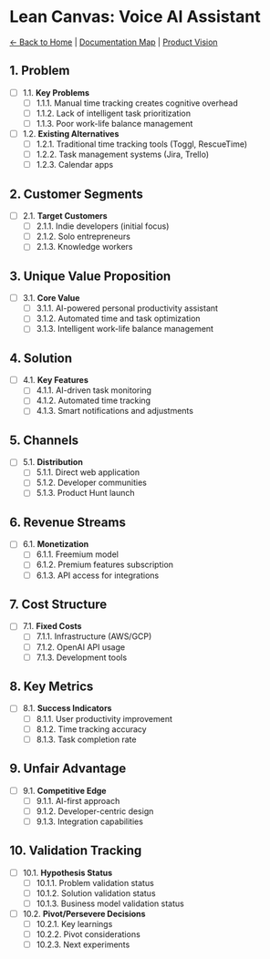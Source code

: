 # Lean Canvas: Voice AI Assistant
[← Back to Home](../index.md) | [Documentation Map](00.2.Documentation-Map.md) | [Product Vision](01.PVD.md)
## 1. Problem
- [ ] 1.1. **Key Problems**
  - [ ] 1.1.1. Manual time tracking creates cognitive overhead
  - [ ] 1.1.2. Lack of intelligent task prioritization
  - [ ] 1.1.3. Poor work-life balance management

- [ ] 1.2. **Existing Alternatives**
  - [ ] 1.2.1. Traditional time tracking tools (Toggl, RescueTime)
  - [ ] 1.2.2. Task management systems (Jira, Trello)
  - [ ] 1.2.3. Calendar apps

## 2. Customer Segments
- [ ] 2.1. **Target Customers**
  - [ ] 2.1.1. Indie developers (initial focus)
  - [ ] 2.1.2. Solo entrepreneurs
  - [ ] 2.1.3. Knowledge workers

## 3. Unique Value Proposition
- [ ] 3.1. **Core Value**
  - [ ] 3.1.1. AI-powered personal productivity assistant
  - [ ] 3.1.2. Automated time and task optimization
  - [ ] 3.1.3. Intelligent work-life balance management

## 4. Solution
- [ ] 4.1. **Key Features**
  - [ ] 4.1.1. AI-driven task monitoring
  - [ ] 4.1.2. Automated time tracking
  - [ ] 4.1.3. Smart notifications and adjustments

## 5. Channels
- [ ] 5.1. **Distribution**
  - [ ] 5.1.1. Direct web application
  - [ ] 5.1.2. Developer communities
  - [ ] 5.1.3. Product Hunt launch

## 6. Revenue Streams
- [ ] 6.1. **Monetization**
  - [ ] 6.1.1. Freemium model
  - [ ] 6.1.2. Premium features subscription
  - [ ] 6.1.3. API access for integrations

## 7. Cost Structure
- [ ] 7.1. **Fixed Costs**
  - [ ] 7.1.1. Infrastructure (AWS/GCP)
  - [ ] 7.1.2. OpenAI API usage
  - [ ] 7.1.3. Development tools

## 8. Key Metrics
- [ ] 8.1. **Success Indicators**
  - [ ] 8.1.1. User productivity improvement
  - [ ] 8.1.2. Time tracking accuracy
  - [ ] 8.1.3. Task completion rate

## 9. Unfair Advantage
- [ ] 9.1. **Competitive Edge**
  - [ ] 9.1.1. AI-first approach
  - [ ] 9.1.2. Developer-centric design
  - [ ] 9.1.3. Integration capabilities

## 10. Validation Tracking
- [ ] 10.1. **Hypothesis Status**
  - [ ] 10.1.1. Problem validation status
  - [ ] 10.1.2. Solution validation status
  - [ ] 10.1.3. Business model validation status

- [ ] 10.2. **Pivot/Persevere Decisions**
  - [ ] 10.2.1. Key learnings
  - [ ] 10.2.2. Pivot considerations
  - [ ] 10.2.3. Next experiments
